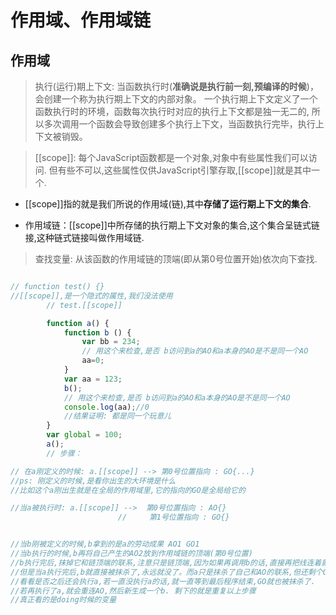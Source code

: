 # 作用域、作用域链

## 作用域

> 执行(运行)期上下文:
当函数执行时(**准确说是执行前一刻,预编译的时候**)，会创建一个称为执行期上下文的内部对象。
一个执行期上下文定义了一个函数执行时的环境，函数每次执行时对应的执行上下文都是独一无二的,
所以多次调用一个函数会导致创建多个执行上下文，当函数执行完毕，执行上下文被销毁。

> [[scope]]:
每个JavaScript函数都是一个对象,对象中有些属性我们可以访问.
但有些不可以,这些属性仅供JavaScript引擎存取,[[scope]]就是其中一个.

- [[scope]]指的就是我们所说的作用域(链),其中**存储了运行期上下文的集合**.

- 作用域链：[[scope]]中所存储的执行期上下文对象的集合,这个集合呈链式链接,这种链式链接叫做作用域链.

> 查找变量: 从该函数的作用域链的顶端(即从第0号位置开始)依次向下查找.


```js

// function test() {}
//[[scope]],是一个隐式的属性,我们没法使用 
        // test.[[scope]]

        function a() {
            function b () {
                var bb = 234;
                // 用这个来检查,是否 b访问到a的AO和a本身的AO是不是同一个AO
                aa=0;
            }
            var aa = 123;
            b();
            // 用这个来检查,是否 b访问到a的AO和a本身的AO是不是同一个AO
            console.log(aa);//0
            //结果证明: 都是同一个玩意儿
        }
        var global = 100;
        a();
        // 步骤：

// 在a刚定义的时候: a.[[scope]] --> 第0号位置指向 : GO{...}
//ps: 刚定义的时候,是看你出生的大环境是什么
//比如这个a刚出生就是在全局的作用域里,它的指向的GO是全局给它的

//当a被执行时: a.[[scope]] -->  第0号位置指向 : AO{}
                        //     第1号位置指向 : GO{}  


//当b刚被定义的时候,b拿到的是a的劳动成果 AO1 GO1
//当b执行的时候,b再将自己产生的AO2放到作用域链的顶端(第0号位置)
//b执行完后,抹掉它和链顶端的联系,注意只是链顶端,因为如果再调用b的话,直接再把线连着就行
//但是当a执行完后,b就直接被抹杀了,永远就没了。而a只是抹杀了自己和AO的联系,但还剩个GO
//看看是否之后还会执行a,若一直没执行a的话,就一直等到最后程序结束,GO就也被抹杀了.
//若再执行了a,就会重连AO,然后新生成一个b. 剩下的就是重复以上步骤
//真正看的是doing时候的变量


```
